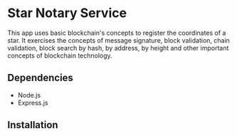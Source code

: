 # Star Notary Service

This app uses basic blockchain's concepts to register the coordinates of a star. It exercises the concepts of message signature, block validation, chain validation, block search by hash, by address, by height and other important concepts of blockchain technology.

## Dependencies

 - Node.js
 - Express.js
 
 ## Installation
 
 
